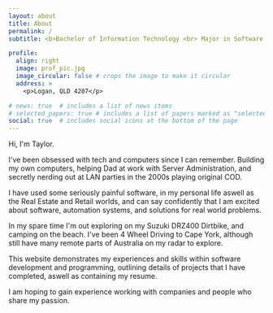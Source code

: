 ```yaml
---
layout: about
title: About
permalink: /
subtitle: <b>Bachelor of Information Technology <br> Major in Software Development</b>  <br> <i>Griffith University (Mid 2023 Graduate seeking final year placement)</i>

profile:
  align: right
  image: prof_pic.jpg
  image_circular: false # crops the image to make it circular
  address: >
    <p>Logan, QLD 4207</p>

# news: true  # includes a list of news items
# selected_papers: true # includes a list of papers marked as "selected={true}"
social: true  # includes social icons at the bottom of the page
---
```

Hi, I'm Taylor. 

I've been obsessed with tech and computers since I can remember. Building my own computers, helping Dad at work with Server Administration, and secretly nerding out at LAN parties in the 2000s playing original COD. 

I have used some seriously painful software, in my personal life aswell as the Real Estate and Retail worlds, and can say confidently that I am excited about software, automation systems, and solutions for real world problems.

In my spare time I'm out exploring on my Suzuki DRZ400 Dirtbike, and camping on the beach. I've been 4 Wheel Driving to Cape York, although still have many remote parts of Australia on my radar to explore.

This website demonstrates my experiences and skills within software development and programming, outlining details of projects that I have completed, aswell as containing my resume.

I am hoping to gain experience working with companies and people who share my passion. 


<!-- I enjoy the creation of digital media, websites and photography and growing up I have always had an interest in computers, how they work, and how software is created. Having an interest in building and programming web and mobile apps with the user in mind, I have decided to pursue this career further and I am currently in my last year of study at Griffith University, and have previously studied photography and design.

​
This website contains my resume and portfolio in order to gain more experience working for companies and with people who share my passion. -->


<!-- Write your biography here. Tell the world about yourself. Link to your favorite [subreddit](http://reddit.com). You can put a picture in, too. The code is already in, just name your picture `prof_pic.jpg` and put it in the `img/` folder.

Put your address / P.O. box / other info right below your picture. You can also disable any these elements by editing `profile` property of the YAML header of your `_pages/about.md`. Edit `_bibliography/papers.bib` and Jekyll will render your [publications page](/al-folio/publications/) automatically.

Link to your social media connections, too. This theme is set up to use [Font Awesome icons](http://fortawesome.github.io/Font-Awesome/) and [Academicons](https://jpswalsh.github.io/academicons/), like the ones below. Add your Facebook, Twitter, LinkedIn, Google Scholar, or just disable all of them. -->
